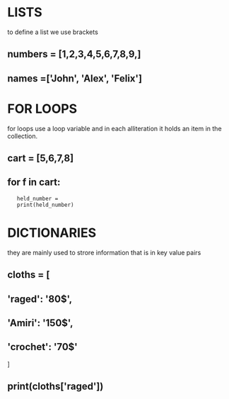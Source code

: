 # LISTS
 to define a list we use brackets
 
## numbers = [1,2,3,4,5,6,7,8,9,]
## names =['John', 'Alex', 'Felix']


# FOR LOOPS
 for loops use a loop variable and in each alliteration it holds an item in the collection.
   
   ## cart = [5,6,7,8]
   ## for f in cart:
       held_number = 
       print(held_number)

# DICTIONARIES
 they are mainly used to strore information that is in key value pairs

 ## cloths = [
  ## 'raged': '80$',
  ## 'Amiri': '150$',
  ## 'crochet': '70$'
]
  
  ## print(cloths['raged'])



      